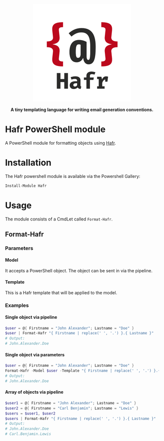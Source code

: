 <div align="center">
	<img src="logo.png" width="320" height="320">
	<p>
		<b>A tiny templating language for writing email generation conventions.</b>    
	</p>
</div>

# Hafr PowerShell module

A PowerShell module for formatting objects using [Hafr](https://github.com/IdentityStream/Hafr).

# Installation

The Hafr powershell module is available via the Powershell Gallery:

```powershell
Install-Module Hafr
```

# Usage

The module consists of a CmdLet called `Format-Hafr`.

## Format-Hafr

### Parameters

#### Model

It accepts a PowerShell object. The object can be sent in via the pipeline.

#### Template

This is a Hafr template that will be applied to the model.

### Examples

#### Single object via pipeline

```powershell
$user = @{ Firstname = "John Alexander"; Lastname = "Doe" }
$user | Format-Hafr "{ Firstname | replace(' ', '.') }.{ Lastname }"
# Output:
# John.Alexander.Doe
```

#### Single object via parameters

```powershell
$user = @{ Firstname = "John Alexander"; Lastname = "Doe" }
Format-Hafr -Model $user -Template "{ Firstname | replace(' ', '.') }.{ Lastname }"
# Output:
# John.Alexander.Doe
```

#### Array of objects via pipeline

```powershell
$user1 = @{ Firstname = "John Alexander"; Lastname = "Doe" }
$user2 = @{ Firstname = "Carl Benjamin"; Lastname = "Lewis" }
$users = $user1, $user2
$users | Format-Hafr "{ Firstname | replace(' ', '.') }.{ Lastname }"
# Output:
# John.Alexander.Doe
# Carl.Benjamin.Lewis
```